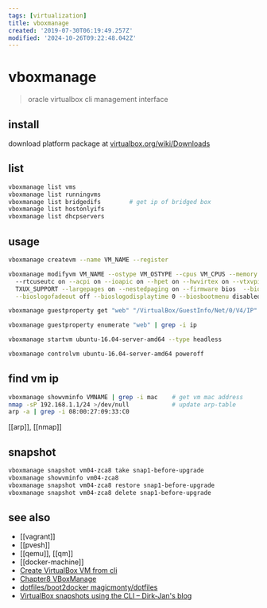 ```yaml
---
tags: [virtualization]
title: vboxmanage
created: '2019-07-30T06:19:49.257Z'
modified: '2024-10-26T09:22:48.042Z'
---
```


# vboxmanage

> oracle virtualbox cli management interface

## install

download platform package at [virtualbox.org/wiki/Downloads](https://www.virtualbox.org/wiki/Downloads)

## list

```sh
vboxmanage list vms
vboxmanage list runningvms
vboxmanage list bridgedifs        # get ip of bridged box
vboxmanage list hostonlyifs
vboxmanage list dhcpservers
```

## usage

```sh
vboxmanage createvm --name VM_NAME --register

vboxmanage modifyvm VM_NAME --ostype VM_OSTYPE --cpus VM_CPUS --memory VM_MEM 
  --rtcuseutc on --acpi on --ioapic on --hpet on --hwvirtex on --vtxvpid on \
  TXUX_SUPPORT --largepages on --nestedpaging on --firmware bios  --bioslogofadein off \
  --bioslogofadeout off --bioslogodisplaytime 0 --biosbootmenu disabled --boot1 dvd0

vboxmanage guestproperty get "web" "/VirtualBox/GuestInfo/Net/0/V4/IP"    # returns the first IP of NIC likely to be NAT 10.0.*.*

vboxmanage guestproperty enumerate "web" | grep -i ip                     # return full list of all available IPs

vboxmanage startvm ubuntu-16.04-server-amd64 --type headless              # start vbox headless

vboxmanage controlvm ubuntu-16.04-server-amd64 poweroff
```

## find vm ip

```sh
vboxmanage showvminfo VMNAME | grep -i mac    # get vm mac address
nmap -sP 192.168.1.1/24 >/dev/null            # update arp-table
arp -a | grep -i 08:00:27:09:33:C0
```

[[arp]], [[nmap]]

## snapshot

```sh
vboxmanage snapshot vm04-zca8 take snap1-before-upgrade
vboxmanage showvminfo vm04-zca8
vboxmanage snapshot vm04-zca8 restore snap1-before-upgrade
vboxmanage snapshot vm04-zca8 delete snap1-before-upgrade
```

## see also

- [[vagrant]]
- [[pvesh]]
- [[qemu]], [[qm]]
- [[docker-machine]]
- [Create VirtualBox VM from cli](https://www.perkin.org.uk/posts/create-virtualbox-vm-from-the-command-line.html)
- [Chapter8 VBoxManage](https://www.virtualbox.org/manual/ch08.html)
- [dotfiles/boot2docker magicmonty/dotfiles](https://github.com/magicmonty/dotfiles/blob/master/bin/boot2docker)
- [VirtualBox snapshots using the CLI – Dirk-Jan's blog](http://www.vleeuwen.net/2012/12/virtualbox-snapshots-using-the-cli)
